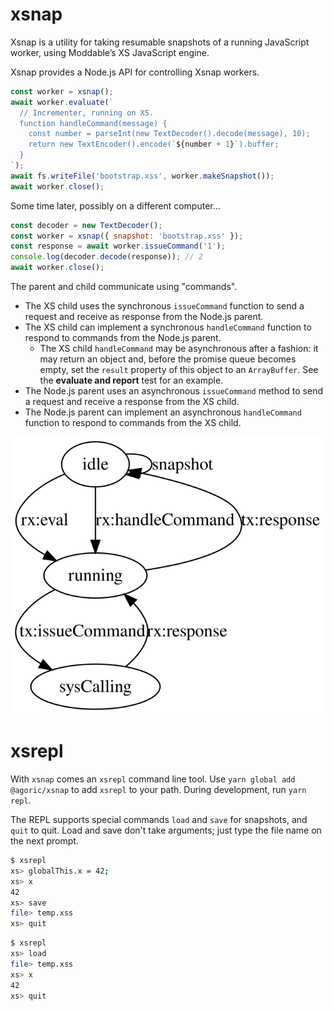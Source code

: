 # xsnap

Xsnap is a utility for taking resumable snapshots of a running JavaScript
worker, using Moddable’s XS JavaScript engine.

Xsnap provides a Node.js API for controlling Xsnap workers.

```js
const worker = xsnap();
await worker.evaluate(`
  // Incrementer, running on XS.
  function handleCommand(message) {
    const number = parseInt(new TextDecoder().decode(message), 10);
    return new TextEncoder().encode(`${number + 1}`).buffer;
  }
`);
await fs.writeFile('bootstrap.xss', worker.makeSnapshot());
await worker.close();
```

Some time later, possibly on a different computer…

```js
const decoder = new TextDecoder();
const worker = xsnap({ snapshot: 'bootstrap.xss' });
const response = await worker.issueCommand('1');
console.log(decoder.decode(response)); // 2
await worker.close();
```

The parent and child communicate using "commands".

- The XS child uses the synchronous `issueCommand` function to send a request
  and receive as response from the Node.js parent.
- The XS child can implement a synchronous `handleCommand` function to respond
  to commands from the Node.js parent.
  - The XS child `handleCommand` may be asynchronous after a fashion: it
    may return an object and, before the promise queue becomes empty,
    set the `result` property of this object to an `ArrayBuffer`.
    See the **evaluate and report** test for an example.
- The Node.js parent uses an asynchronous `issueCommand` method to send a
  request and receive a response from the XS child.
- The Node.js parent can implement an asynchronous `handleCommand` function to
  respond to commands from the XS child.

![state diagram](doc/xsnap-states.svg)

# xsrepl

With `xsnap` comes an `xsrepl` command line tool.
Use `yarn global add @agoric/xsnap` to add `xsrepl` to your path.
During development, run `yarn repl`.

The REPL supports special commands `load` and `save` for snapshots, and `quit`
to quit.
Load and save don't take arguments; just type the file name on the next prompt.

```sh
$ xsrepl
xs> globalThis.x = 42;
xs> x
42
xs> save
file> temp.xss
xs> quit
```

```sh
$ xsrepl
xs> load
file> temp.xss
xs> x
42
xs> quit
```
